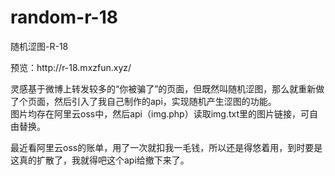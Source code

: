 # random-r-18
 随机涩图-R-18
 <p>预览：http://r-18.mxzfun.xyz/</p>
灵感基于微博上转发较多的“你被骗了”的页面，但既然叫随机涩图，那么就重新做了个页面，然后引入了我自己制作的api，实现随机产生涩图的功能。
<br>
图片均存在阿里云oss中，然后api（img.php）读取img.txt里的图片链接，可自由替换。
 <p>最近看阿里云oss的账单，用了一次就扣我一毛钱，所以还是得悠着用，到时要是这真的扩散了，我就得吧这个api给撤下来了。</p>
